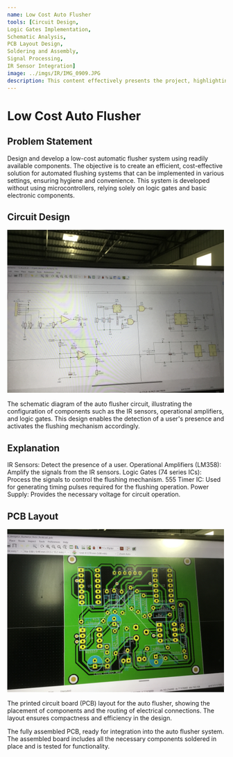 ```yaml
---
name: Low Cost Auto Flusher
tools: [Circuit Design,
Logic Gates Implementation,
Schematic Analysis,
PCB Layout Design,
Soldering and Assembly,
Signal Processing,
IR Sensor Integration]
image: ../imgs/IR/IMG_0909.JPG
description: This content effectively presents the project, highlighting the non-microcontroller-based design approach and the use of basic electronic components for creating a functional low-cost auto flusher system.
---
```

# **Low Cost Auto Flusher**
## Problem Statement
Design and develop a low-cost automatic flusher system using readily available components. The objective is to create an efficient, cost-effective solution for automated flushing systems that can be implemented in various settings, ensuring hygiene and convenience. This system is developed without using microcontrollers, relying solely on logic gates and basic electronic components.

## Circuit Design
<img src="../imgs/IR/IMG_0908.JPG" alt="drawing" width="500"/>

The schematic diagram of the auto flusher circuit, illustrating the configuration of components such as the IR sensors, operational amplifiers, and logic gates. This design enables the detection of a user's presence and activates the flushing mechanism accordingly.

## Explanation
IR Sensors: Detect the presence of a user.
Operational Amplifiers (LM358): Amplify the signals from the IR sensors.
Logic Gates (74 series ICs): Process the signals to control the flushing mechanism.
555 Timer IC: Used for generating timing pulses required for the flushing operation.
Power Supply: Provides the necessary voltage for circuit operation.

## PCB Layout
<img src="../imgs/IR/IMG_0909.JPG" alt="drawing" width="500"/>

The printed circuit board (PCB) layout for the auto flusher, showing the placement of components and the routing of electrical connections. The layout ensures compactness and efficiency in the design.


The fully assembled PCB, ready for integration into the auto flusher system. The assembled board includes all the necessary components soldered in place and is tested for functionality.